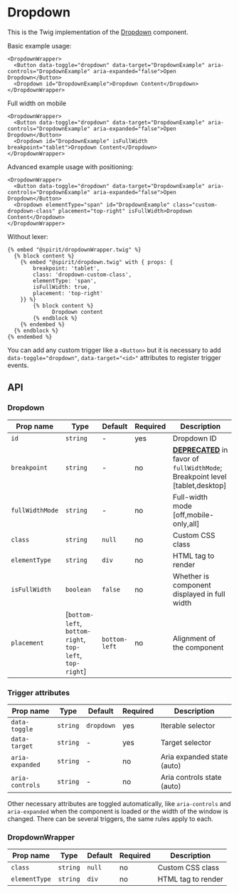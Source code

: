 # Dropdown

This is the Twig implementation of the [Dropdown] component.

Basic example usage:

```twig
<DropdownWrapper>
  <Button data-toggle="dropdown" data-target="DropdownExample" aria-controls="DropdownExample" aria-expanded="false">Open Dropdown</Button>
  <Dropdown id="DropdownExample">Dropdown Content</Dropdown>
</DropdownWrapper>
```

Full width on mobile

```twig
<DropdownWrapper>
  <Button data-toggle="dropdown" data-target="DropdownExample" aria-controls="DropdownExample" aria-expanded="false">Open Dropdown</Button>
  <Dropdown id="DropdownExample" isFullWidth breakpoint="tablet">Dropdown Content</Dropdown>
</DropdownWrapper>
```

Advanced example usage with positioning:

```twig
<DropdownWrapper>
  <Button data-toggle="dropdown" data-target="DropdownExample" aria-controls="DropdownExample" aria-expanded="false">Open Dropdown</Button>
  <Dropdown elementType="span" id="DropdownExample" class="custom-dropdown-class" placement="top-right" isFullWidth>Dropdown Content</Dropdown>
</DropdownWrapper>
```

Without lexer:

```twig
{% embed "@spirit/dropdownWrapper.twig" %}
  {% block content %}
    {% embed "@spirit/dropdown.twig" with { props: {
        breakpoint: 'tablet',
        class: 'dropdown-custom-class',
        elementType: 'span',
        isFullWidth: true,
        placement: 'top-right'
    }} %}
        {% block content %}
              Dropdown content
        {% endblock %}
    {% endembed %}
  {% endblock %}
{% endembed %}
```

You can add any custom trigger like a `<Button>` but it is necessary to add `data-toggle="dropdown"`, `data-target="<id>"`
attributes to register trigger events.

## API

### Dropdown

| Prop name       | Type                                                     | Default       | Required | Description                                                                                 |
| --------------- | -------------------------------------------------------- | ------------- | -------- | ------------------------------------------------------------------------------------------- |
| `id`            | `string`                                                 | -             | yes      | Dropdown ID                                                                                 |
| `breakpoint`    | `string`                                                 | -             | no       | [**DEPRECATED**][deprecated] in favor of `fullWidthMode`; Breakpoint level [tablet,desktop] |
| `fullWidthMode` | `string`                                                 | -             | no       | Full-width mode [off,mobile-only,all]                                                       |
| `class`         | `string`                                                 | `null`        | no       | Custom CSS class                                                                            |
| `elementType`   | `string`                                                 | `div`         | no       | HTML tag to render                                                                          |
| `isFullWidth`   | `boolean`                                                | `false`       | no       | Whether is component displayed in full width                                                |
| `placement`     | [`bottom-left`, `bottom-right`, `top-left`, `top-right`] | `bottom-left` | no       | Alignment of the component                                                                  |

### Trigger attributes

| Prop name       | Type     | Default    | Required | Description                |
| --------------- | -------- | ---------- | -------- | -------------------------- |
| `data-toggle`   | `string` | `dropdown` | yes      | Iterable selector          |
| `data-target`   | `string` | -          | yes      | Target selector            |
| `aria-expanded` | `string` | -          | no       | Aria expanded state (auto) |
| `aria-controls` | `string` | -          | no       | Aria controls state (auto) |

Other necessary attributes are toggled automatically, like `aria-controls` and `aria-expanded` when the component is loaded
or the width of the window is changed. There can be several triggers, the same rules apply to each.

### DropdownWrapper

| Prop name     | Type     | Default | Required | Description        |
| ------------- | -------- | ------- | -------- | ------------------ |
| `class`       | `string` | `null`  | no       | Custom CSS class   |
| `elementType` | `string` | `div`   | no       | HTML tag to render |

[dropdown]: https://github.com/lmc-eu/spirit-design-system/tree/main/packages/web/src/scss/components/Dropdown
[deprecated]: https://github.com/lmc-eu/spirit-design-system/tree/main/packages/web-twig/README.md#deprecations
